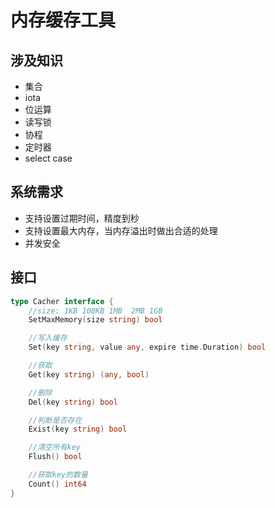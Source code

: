 # 内存缓存工具

## 涉及知识
+ 集合
+ iota
+ 位运算
+ 读写锁
+ 协程
+ 定时器
+ select case

## 系统需求
+ 支持设置过期时间，精度到秒
+ 支持设置最大内存，当内存溢出时做出合适的处理
+ 并发安全

## 接口
```go
type Cacher interface {
	//size: 1KB 100KB 1MB  2MB 1GB
	SetMaxMemory(size string) bool

	//写入缓存
	Set(key string, value any, expire time.Duration) bool

	//获取
	Get(key string) (any, bool)

	//删除
	Del(key string) bool

	//判断是否存在
	Exist(key string) bool

	//清空所有key
	Flush() bool

	//获取key的数量
	Count() int64
}
```